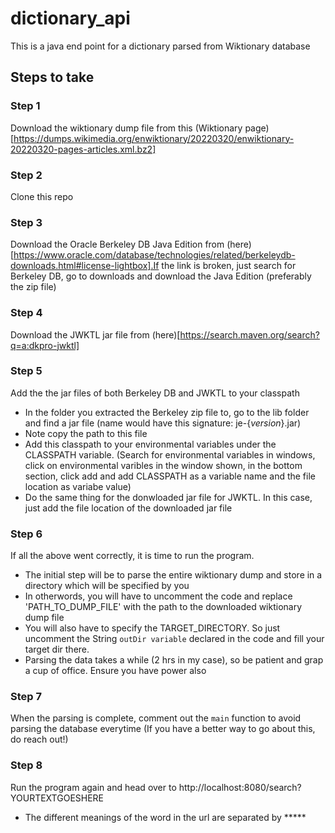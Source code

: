 # dictionary_api
This is a java end point for a dictionary parsed from Wiktionary database

## Steps to take
### Step 1
Download the wiktionary dump file from this (Wiktionary page)[https://dumps.wikimedia.org/enwiktionary/20220320/enwiktionary-20220320-pages-articles.xml.bz2]

### Step 2
Clone this repo

### Step 3
Download the Oracle Berkeley DB Java Edition from (here)[https://www.oracle.com/database/technologies/related/berkeleydb-downloads.html#license-lightbox].If the link is broken, just search for Berkeley DB, go to downloads and download the Java Edition (preferably the zip file)

### Step 4
Download the JWKTL jar file from (here)[https://search.maven.org/search?q=a:dkpro-jwktl]

### Step 5
Add the the jar files of both Berkeley DB and JWKTL to your classpath
- In the folder you extracted the Berkeley zip file to, go to the lib folder and find a jar file (name would have this signature: je-{*version*}.jar)
- Note copy the path to this file
- Add this classpath to your environmental variables under the CLASSPATH variable. (Search for environmental variables in windows, click on environmental varibles in the window shown, in the bottom section, click add and add CLASSPATH as a variable name and the file location as variabe value)
- Do the same thing for the donwloaded jar file for JWKTL. In this case, just add the file location of the downloaded jar file

### Step 6
If all the above went correctly, it is time to run the program.
- The initial step will be to parse the entire wiktionary dump and store in a directory which will be specified by you
- In otherwords, you will have to uncomment the code and replace 'PATH_TO_DUMP_FILE' with the path to the downloaded wiktionary dump file
- You will also have to specify the TARGET_DIRECTORY. So just uncomment the String `outDir variable` declared in the code and fill your target dir there.
- Parsing the data takes a while (2 hrs in my case), so be patient and grap a cup of office. Ensure you have power also

### Step 7
When the parsing is complete, comment out the `main` function to avoid parsing the database everytime (If you have a better way to go about this, do reach out!)

### Step 8
Run the program again and head over to http://localhost:8080/search?YOURTEXTGOESHERE 
- The different meanings of the word in the url are separated by *****
